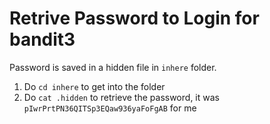 # Retrive Password to Login for bandit3
Password is saved in a hidden file in `inhere` folder. <br>
1. Do `cd inhere` to get into the folder
2. Do `cat .hidden` to retrieve the password, it was `pIwrPrtPN36QITSp3EQaw936yaFoFgAB` for me 
